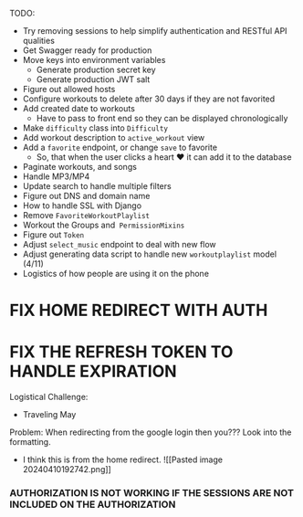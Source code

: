 TODO:
* Try removing sessions to help simplify authentication and RESTful API qualities
* Get Swagger ready for production
* Move keys into environment variables
	* Generate production secret key
	* Generate production JWT salt
* Figure out allowed hosts
* Configure workouts to delete after 30 days if they are not favorited
* Add created date to workouts
	* Have to pass to front end so they can be displayed chronologically
* Make `difficulty` class into `Difficulty`
* Add workout description to `active_workout` view
* Add a `favorite` endpoint, or change `save` to favorite
	* So, that when the user clicks a heart ❤️ it can add it to the database
* Paginate workouts, and songs
* Handle MP3/MP4
* Update search to handle multiple filters
* Figure out DNS and domain name
* How to handle SSL with Django
* Remove `FavoriteWorkoutPlaylist`
* Workout the Groups and` PermissionMixins`
* Figure out `Token`
* Adjust `select_music` endpoint to deal with new flow
*  Adjust generating data script to handle new `workoutplaylist` model (4/11)
* Logistics of how people are using it on the phone
# FIX HOME REDIRECT WITH AUTH
# FIX THE REFRESH TOKEN TO HANDLE EXPIRATION

Logistical Challenge:
* Traveling May 

Problem: When redirecting from the google login then you??? Look into the formatting. 
* I think this is from the home redirect. 
![[Pasted image 20240410192742.png]]


### AUTHORIZATION IS NOT WORKING IF THE SESSIONS ARE NOT INCLUDED ON THE AUTHORIZATION